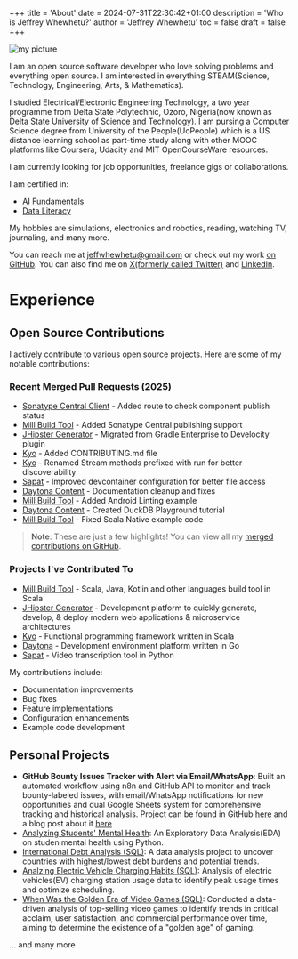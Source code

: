 +++
title = 'About'
date = 2024-07-31T22:30:42+01:00
description = 'Who is Jeffrey Whewhetu?'
author = 'Jeffrey Whewhetu'
toc = false
draft = false
+++

![my picture](stewie_small.jpg)

I am an open source software developer who love solving problems and everything open source. I am interested in everything STEAM(Science, Technology, Engineering, Arts, & Mathematics).


I studied Electrical/Electronic Engineering Technology, a two year programme from Delta State Polytechnic, Ozoro, Nigeria(now known as Delta State University of Science and Technology).
I am pursing a Computer Science degree from University of the People(UoPeople) which is a US distance learning school as part-time study along with other MOOC platforms like Coursera, Udacity and MIT OpenCourseWare resources.

I am currently looking for job opportunities, freelance gigs or collaborations.

I am certified in:

* [AI Fundamentals](https://www.datacamp.com/skill-verification/AIF0025779916184)
* [Data Literacy](https://www.datacamp.com/skill-verification/DL0039179656230)

My hobbies are simulations, electronics and robotics, reading, watching TV, journaling, and many more.


You can reach me at [jeffwhewhetu@gmail.com](mailto:jeffwhewhetu@gmail.com) or check out my work [on GitHub](https://github.com/c0d33ngr). You can also find me on [X(formerly called Twitter)](https://x.com/c0d33ngr) and [LinkedIn](https://www.linkedin.com/in/jeffrey-whewhetu-483170240).


# Experience

## Open Source Contributions

I actively contribute to various open source projects. Here are some of my notable contributions:

### Recent Merged Pull Requests (2025)

- [Sonatype Central Client](https://github.com/lumidion/sonatype-central-client/pull/23) - Added route to check component publish status
- [Mill Build Tool](https://github.com/com-lihaoyi/mill/pull/4928) - Added Sonatype Central publishing support
- [JHipster Generator](https://github.com/jhipster/generator-jhipster/pull/29080) - Migrated from Gradle Enterprise to Develocity plugin
- [Kyo](https://github.com/getkyo/kyo/pull/1112) - Added CONTRIBUTING.md file
- [Kyo](https://github.com/getkyo/kyo/pull/1062) - Renamed Stream methods prefixed with run for better discoverability
- [Sapat](https://github.com/nkkko/sapat/pull/9) - Improved devcontainer configuration for better file access
- [Daytona Content](https://github.com/daytonaio/content/pull/142) - Documentation cleanup and fixes
- [Mill Build Tool](https://github.com/com-lihaoyi/mill/pull/3931) - Added Android Linting example
- [Daytona Content](https://github.com/daytonaio/content/pull/117) - Created DuckDB Playground tutorial
- [Mill Build Tool](https://github.com/com-lihaoyi/mill/pull/3899) - Fixed Scala Native example code

> **Note**: These are just a few highlights! You can view all my [merged contributions on GitHub](https://github.com/search?q=is%3Apr+author%3Ac0d33ngr+is%3Amerged&type=pullrequests).

### Projects I've Contributed To

- [Mill Build Tool](https://github.com/com-lihaoyi/mill) - Scala, Java, Kotlin and other languages build tool in Scala
- [JHipster Generator](https://github.com/jhipster/generator-jhipster) - Development platform to quickly generate, develop, & deploy modern web applications & microservice architectures
- [Kyo](https://github.com/getkyo/kyo) - Functional programming framework written in Scala
- [Daytona](https://github.com/daytonaio/content) - Development environment platform written in Go
- [Sapat](https://github.com/nkkko/sapat) - Video transcription tool in Python

My contributions include:
- Documentation improvements
- Bug fixes
- Feature implementations
- Configuration enhancements
- Example code development

## Personal Projects

- **GitHub Bounty Issues Tracker with Alert via  Email/WhatsApp**: Built an automated workflow using n8n and GitHub API to monitor and track bounty-labeled issues, with email/WhatsApp notifications for new opportunities and dual Google Sheets system for comprehensive tracking and historical analysis. Project can be found in GitHub [here](https://github.com/c0d33ngr/n8n-github-bounty-issues-tracker) and a blog post about it [here](posts/n8n-github-issues-bounty-tracker.md)
- [Analyzing Students' Mental Health](https://www.datacamp.com/datalab/w/4541e288-4861-4f5c-8f9d-5238756d158e/edit): An Exploratory Data Analysis(EDA) on studen mental health using Python.
- [International Debt Analysis (SQL)](https://www.datacamp.com/datalab/w/6d78b9cf-ecdf-4270-9ecd-0fc04eac16a2/edit): A data analysis project to uncover countries with highest/lowest debt burdens and potential trends.
- [Analzing Electric Vehicle Charging Habits (SQL)](https://www.datacamp.com/datalab/w/f6c5bfcd-aaca-42a4-bb8d-4bf7eb96f28e/edit): Analysis of electric vehicles(EV) charging station usage data to identify peak usage times and optimize scheduling.
- [When Was the Golden Era of Video Games (SQL)](https://www.datacamp.com/datalab/w/c595576c-7af9-432a-a92e-15afe9b441dd/edit): Conducted a data-driven analysis of top-selling video games to identify trends in critical acclaim, user satisfaction, and commercial performance over time, aiming to determine the existence of a "golden age" of gaming. 

... and many more